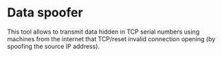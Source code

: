 # Data spoofer
This tool allows to transmit data hidden in TCP serial numbers using machines from the internet that TCP/reset invalid connection opening (by spoofing the source IP address).
